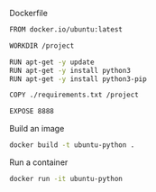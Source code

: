 Dockerfile
```bash
FROM docker.io/ubuntu:latest

WORKDIR /project

RUN apt-get -y update
RUN apt-get -y install python3
RUN apt-get -y install python3-pip

COPY ./requirements.txt /project

EXPOSE 8888
```

Build an image
```bash
docker build -t ubuntu-python .
```

Run a container
```bash
docker run -it ubuntu-python
```


